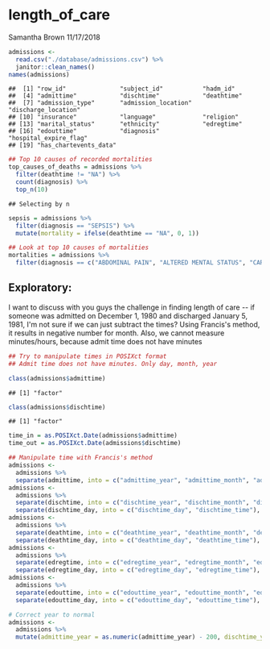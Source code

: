 length\_of\_care
================
Samantha Brown
11/17/2018

``` r
admissions <- 
  read.csv("./database/admissions.csv") %>% 
  janitor::clean_names()
names(admissions)
```

    ##  [1] "row_id"               "subject_id"           "hadm_id"             
    ##  [4] "admittime"            "dischtime"            "deathtime"           
    ##  [7] "admission_type"       "admission_location"   "discharge_location"  
    ## [10] "insurance"            "language"             "religion"            
    ## [13] "marital_status"       "ethnicity"            "edregtime"           
    ## [16] "edouttime"            "diagnosis"            "hospital_expire_flag"
    ## [19] "has_chartevents_data"

``` r
## Top 10 causes of recorded mortalities
top_causes_of_deaths = admissions %>% 
  filter(deathtime != "NA") %>%
  count(diagnosis) %>% 
  top_n(10)
```

    ## Selecting by n

``` r
sepsis = admissions %>% 
  filter(diagnosis == "SEPSIS") %>% 
  mutate(mortality = ifelse(deathtime == "NA", 0, 1))

## Look at top 10 causes of mortalities
mortalities = admissions %>% 
  filter(diagnosis == c("ABDOMINAL PAIN", "ALTERED MENTAL STATUS", "CARDIAC ARREST", "CONGESTIVE HEART FAILURE", "HEAD BLEED", "HYPOTENSION", "INTACRANIAL HEMORRHAGE", "PNEUMONIA", "SEPSIS", "STROKE;TELEMETRY;TRANSIENT ISCHEMIC ATTACK"))
```

Exploratory:
------------

I want to discuss with you guys the challenge in finding length of care -- if someone was admitted on December 1, 1980 and discharged January 5, 1981, I'm not sure if we can just subtract the times? Using Francis's method, it results in negative number for month. Also, we cannot measure minutes/hours, because admit time does not have minutes

``` r
## Try to manipulate times in POSIXct format
## Admit time does not have minutes. Only day, month, year

class(admissions$admittime)
```

    ## [1] "factor"

``` r
class(admissions$dischtime)
```

    ## [1] "factor"

``` r
time_in = as.POSIXct.Date(admissions$admittime)
time_out = as.POSIXct.Date(admissions$dischtime)
```

``` r
## Manipulate time with Francis's method 
admissions <- 
  admissions %>% 
  separate(admittime, into = c("admittime_year", "admittime_month", "admittime_day"), sep = "-")
admissions <- 
  admissions %>% 
  separate(dischtime, into = c("dischtime_year", "dischtime_month", "dischtime_day"), sep = "-") %>% 
  separate(dischtime_day, into = c("dischtime_day", "dischtime_time"), sep = " ")
admissions <- 
  admissions %>% 
  separate(deathtime, into = c("deathtime_year", "deathtime_month", "deathtime_day"), sep = "-") %>% 
  separate(deathtime_day, into = c("deathtime_day", "deathtime_time"), sep = " ")
admissions <- 
  admissions %>% 
  separate(edregtime, into = c("edregtime_year", "edregtime_month", "edregtime_day"), sep = "-") %>% 
  separate(edregtime_day, into = c("edregtime_day", "edregtime_time"), sep = " ")
admissions <- 
  admissions %>% 
  separate(edouttime, into = c("edouttime_year", "edouttime_month", "edouttime_day"), sep = "-") %>% 
  separate(edouttime_day, into = c("edouttime_day", "edouttime_time"), sep = " ")

# Correct year to normal
admissions <- 
  admissions %>% 
  mutate(admittime_year = as.numeric(admittime_year) - 200, dischtime_year = as.numeric(dischtime_year) - 200, deathtime_year = as.numeric(deathtime_year) - 200, edregtime_year = as.numeric(edregtime_year) - 200, edouttime_year = as.numeric(edouttime_year) - 200)
```
